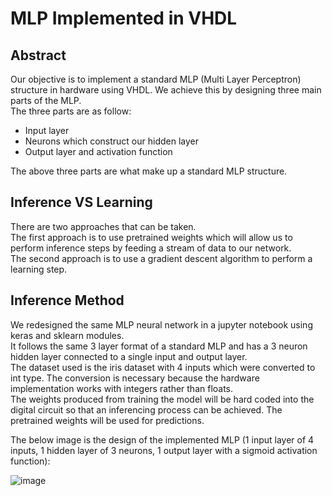 # MLP Implemented in VHDL

## Abstract
Our objective is to implement a standard MLP (Multi Layer Perceptron) structure in hardware using VHDL. We achieve this by designing three main parts of the MLP. \
The three parts are as follow:

- Input layer
- Neurons which construct our hidden layer
- Output layer and activation function

The above three parts are what make up a standard MLP structure.

## Inference VS Learning
There are two approaches that can be taken. \
The first approach is to use pretrained weights which will allow us to perform inference steps by feeding a stream of data to our network. \
The second approach is to use a gradient descent algorithm to perform a learning step.

## Inference Method

We redesigned the same MLP neural network in a jupyter notebook using keras and sklearn modules. \
It follows the same 3 layer format of a standard MLP and has a 3 neuron hidden layer connected to a single input and output layer. \
The dataset used is the iris dataset with 4 inputs which were converted to int type. The conversion is necessary because the hardware implementation works with integers rather than floats. \
The weights produced from training the model will be hard coded into the digital circuit so that an inferencing process can be achieved. The pretrained weights will be used for predictions. 

The below image is the design of the implemented MLP (1 input layer of 4 inputs, 1 hidden layer of 3 neurons, 1 output layer with a sigmoid activation function):

![image](https://user-images.githubusercontent.com/51034490/173158875-0907e6d9-0e2a-42df-b75c-6babce553956.png)


